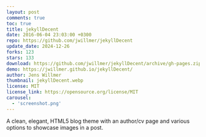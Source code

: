 ```yaml
---
layout: post
comments: true
toc: true
title: jekyllDecent
date: 2016-06-04 23:03:00 +0300
repo: https://github.com/jwillmer/jekyllDecent
update_date: 2024-12-26
forks: 123
stars: 133
download: https://github.com/jwillmer/jekyllDecent/archive/gh-pages.zip
demo: https://jwillmer.github.io/jekyllDecent/
author: Jens Willmer
thumbnail: jekyllDecent.webp
license: MIT
license_link: https://opensource.org/license/MIT
carousel:
  - 'screenshot.png'
---
```


A clean, elegant, HTML5 blog theme with an author/cv page and various options to showcase images in a post.
